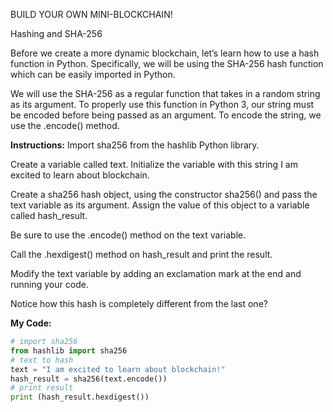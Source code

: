 BUILD YOUR OWN MINI-BLOCKCHAIN!

Hashing and SHA-256

Before we create a more dynamic blockchain, let’s learn how to use a hash function in Python. Specifically, we will be using the SHA-256 hash function which can be easily imported in Python.

We will use the SHA-256 as a regular function that takes in a random string as its argument. To properly use this function in Python 3, our string must be encoded before being passed as an argument. To encode the string, we use the .encode() method.

**Instructions:**
Import sha256 from the hashlib Python library.

Create a variable called text. Initialize the variable with this string I am excited to learn about blockchain.

Create a sha256 hash object, using the constructor sha256() and pass the text variable as its argument. Assign the value of this object to a variable called hash_result.

Be sure to use the .encode() method on the text variable.

Call the .hexdigest() method on hash_result and print the result.

Modify the text variable by adding an exclamation mark at the end and running your code.

Notice how this hash is completely different from the last one?

**My Code:**
```python
# import sha256
from hashlib import sha256
# text to hash
text = "I am excited to learn about blockchain!"
hash_result = sha256(text.encode())
# print result
print (hash_result.hexdigest())
```
